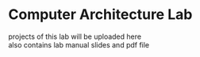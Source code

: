 # Computer Architecture Lab
projects of this lab will be uploaded here<br/>
also contains lab manual slides and pdf file<br/> 
